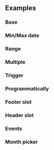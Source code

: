## Examples

### Base

<ExampleViewer example="datepicker/base" />

### Min/Max date

<ExampleViewer example="datepicker/min-max-date" />

### Range

<ExampleViewer example="datepicker/range" />

### Multiple

<ExampleViewer example="datepicker/multiple" />

### Trigger

<ExampleViewer example="datepicker/trigger" />

### Programmatically

<ExampleViewer example="datepicker/programmatically" />

### Footer slot

<ExampleViewer example="datepicker/footer-slot" />

### Header slot

<ExampleViewer example="datepicker/header-slot" />

### Events

<ExampleViewer example="datepicker/events" />

### Month picker

<ExampleViewer example="datepicker/month-picker" />

